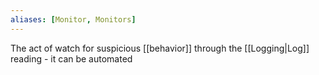 ```yaml
---
aliases: [Monitor, Monitors]
---
```


The act of watch for suspicious [[behavior]] through the [[Logging|Log]] reading - it can be automated